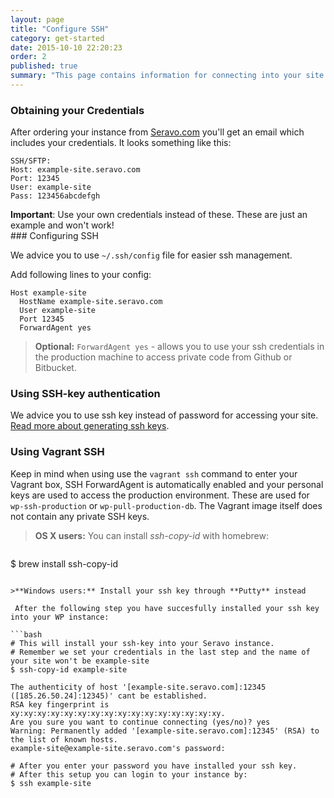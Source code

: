 ```yaml
---
layout: page
title: "Configure SSH"
category: get-started
date: 2015-10-10 22:20:23
order: 2
published: true
summary: "This page contains information for connecting into your site using **SSH**."
---
```


### Obtaining your Credentials

After ordering your instance from [Seravo.com](https://seravo.com) you'll get an email which includes your credentials. It looks something like this:

    SSH/SFTP:
    Host: example-site.seravo.com
    Port: 12345
    User: example-site
    Pass: 123456abcdefgh

<div class="bs-callout bs-callout-warning">
  <strong>Important</strong>: Use your own credentials instead of these. These are just an example and won't work!
</div>
### Configuring SSH

We advice you to use ```~/.ssh/config``` file for easier ssh management.

Add following lines to your config:

    Host example-site
      HostName example-site.seravo.com
      User example-site
      Port 12345
      ForwardAgent yes

> **Optional:** ```ForwardAgent yes``` - allows you to use your ssh credentials in the production machine to access private code from Github or Bitbucket.

### Using SSH-key authentication
We advice you to use ssh key instead of password for accessing your site. [Read more about generating ssh keys](https://help.github.com/articles/generating-ssh-keys/).

### Using Vagrant SSH

Keep in mind when using use the `vagrant ssh` command to enter your Vagrant box, SSH ForwardAgent is automatically enabled and your personal keys are used to access the production environment. These are used for `wp-ssh-production` or `wp-pull-production-db`. The Vagrant image itself does not contain any private SSH keys.

> **OS X users:** You can install *ssh-copy-id* with homebrew:

>```bash
$ brew install ssh-copy-id
```

>**Windows users:** Install your ssh key through **Putty** instead

 After the following step you have succesfully installed your ssh key into your WP instance:

```bash
# This will install your ssh-key into your Seravo instance.
# Remember we set your credentials in the last step and the name of your site won't be example-site
$ ssh-copy-id example-site

The authenticity of host '[example-site.seravo.com]:12345 ([185.26.50.24]:12345)' cant be established.
RSA key fingerprint is xy:xy:xy:xy:xy:xy:xy:xy:xy:xy:xy:xy:xy:xy:xy:xy.
Are you sure you want to continue connecting (yes/no)? yes
Warning: Permanently added '[example-site.seravo.com]:12345' (RSA) to the list of known hosts.
example-site@example-site.seravo.com's password:

# After you enter your password you have installed your ssh key.
# After this setup you can login to your instance by:
$ ssh example-site
```
